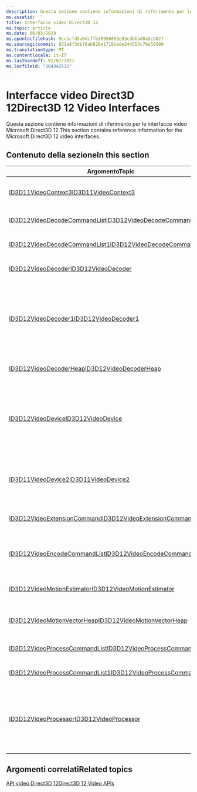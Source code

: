 ```yaml
---
description: Questa sezione contiene informazioni di riferimento per le interfacce video Microsoft Direct3D 12.
ms.assetid: ''
title: Interfacce video Direct3D 12
ms.topic: article
ms.date: 06/03/2019
ms.openlocfilehash: 9ccbcfd5a0dcffb36956893e93cdbbbd8a5cb82f
ms.sourcegitcommit: 831e8f3db78ab820e1710cede244553c70e50500
ms.translationtype: MT
ms.contentlocale: it-IT
ms.lasthandoff: 01/07/2021
ms.locfileid: "104342511"
---
```

# <a name="direct3d-12-video-interfaces"></a><span data-ttu-id="797bf-103">Interfacce video Direct3D 12</span><span class="sxs-lookup"><span data-stu-id="797bf-103">Direct3D 12 Video Interfaces</span></span>

<span data-ttu-id="797bf-104">Questa sezione contiene informazioni di riferimento per le interfacce video Microsoft Direct3D 12.</span><span class="sxs-lookup"><span data-stu-id="797bf-104">This section contains reference information for the Microsoft Direct3D 12 video interfaces.</span></span>

## <a name="in-this-section"></a><span data-ttu-id="797bf-105">Contenuto della sezione</span><span class="sxs-lookup"><span data-stu-id="797bf-105">In this section</span></span>



| <span data-ttu-id="797bf-106">Argomento</span><span class="sxs-lookup"><span data-stu-id="797bf-106">Topic</span></span>                                                                                | <span data-ttu-id="797bf-107">Descrizione</span><span class="sxs-lookup"><span data-stu-id="797bf-107">Description</span></span>                                                                                              |
|---------------------------------------------------------------------------------------|----------------------------------------------------------------------------------------------------------|
| [<span data-ttu-id="797bf-108">ID3D11VideoContext3</span><span class="sxs-lookup"><span data-stu-id="797bf-108">ID3D11VideoContext3</span></span>](/windows/desktop/api/d3d11_4/nn-d3d11_4-id3d11videocontext3)  | <span data-ttu-id="797bf-109">Fornisce la funzionalità video di un dispositivo Microsoft Direct3D 11.</span><span class="sxs-lookup"><span data-stu-id="797bf-109">Provides the video functionality of a Microsoft Direct3D 11 device.</span></span> |
| [<span data-ttu-id="797bf-110">ID3D12VideoDecodeCommandList</span><span class="sxs-lookup"><span data-stu-id="797bf-110">ID3D12VideoDecodeCommandList</span></span>](/windows/desktop/api/d3d12video/nn-d3d12video-id3d12videodecodecommandlist)  | <span data-ttu-id="797bf-111">Incapsula un elenco di comandi grafici per la decodifica dei video.</span><span class="sxs-lookup"><span data-stu-id="797bf-111">Encapsulates a list of graphics commands for video decoding.</span></span>|
| [<span data-ttu-id="797bf-112">ID3D12VideoDecodeCommandList1</span><span class="sxs-lookup"><span data-stu-id="797bf-112">ID3D12VideoDecodeCommandList1</span></span>](/windows/desktop/api/d3d12video/nn-d3d12video-id3d12videodecodecommandlist1)  | <span data-ttu-id="797bf-113">Incapsula un elenco di comandi grafici per la decodifica dei video.</span><span class="sxs-lookup"><span data-stu-id="797bf-113">Encapsulates a list of graphics commands for video decoding.</span></span>|
| [<span data-ttu-id="797bf-114">ID3D12VideoDecoder</span><span class="sxs-lookup"><span data-stu-id="797bf-114">ID3D12VideoDecoder</span></span>](/windows/desktop/api/d3d12video/nn-d3d12video-id3d12videodecoder)  | <span data-ttu-id="797bf-115">Rappresenta un decodificatore video Direct3D 12.</span><span class="sxs-lookup"><span data-stu-id="797bf-115">Represents a Direct3D 12 video decoder.</span></span>|
| [<span data-ttu-id="797bf-116">ID3D12VideoDecoder1</span><span class="sxs-lookup"><span data-stu-id="797bf-116">ID3D12VideoDecoder1</span></span>](/windows/desktop/api/d3d12video/nn-d3d12video-id3d12videodecoder1)  | <span data-ttu-id="797bf-117">Rappresenta un decodificatore video Direct3D 12 che contiene risorse indipendenti dalla risoluzione e lo stato per l'esecuzione dell'operazione di decodifica.</span><span class="sxs-lookup"><span data-stu-id="797bf-117">Represents a Direct3D 12 video decoder that contains resolution-independent resources and state for performing the decode operation.</span></span> <span data-ttu-id="797bf-118">Aggiunge il supporto per le risorse protette.</span><span class="sxs-lookup"><span data-stu-id="797bf-118">Adds support for protected resources.</span></span>|
| [<span data-ttu-id="797bf-119">ID3D12VideoDecoderHeap</span><span class="sxs-lookup"><span data-stu-id="797bf-119">ID3D12VideoDecoderHeap</span></span>](/windows/desktop/api/d3d12video/nn-d3d12video-id3d12videodecoderheap)  | <span data-ttu-id="797bf-120">Rappresenta un heap del decodificatore Direct3D 12 video.</span><span class="sxs-lookup"><span data-stu-id="797bf-120">Represents a Direct3D 12 video decoder heap.</span></span>|
| [<span data-ttu-id="797bf-121">ID3D12VideoDevice</span><span class="sxs-lookup"><span data-stu-id="797bf-121">ID3D12VideoDevice</span></span>](/windows/desktop/api/d3d12video/nn-d3d12video-id3d12videodevice)  | <span data-ttu-id="797bf-122">Fornisce funzionalità di decodifica e elaborazione video di un dispositivo Microsoft Direct3D 12, inclusa la possibilità di eseguire query su funzionalità video e creare un'istanza di decodificatori e processori video.</span><span class="sxs-lookup"><span data-stu-id="797bf-122">Provides video decoding and processing capabilities of a Microsoft Direct3D 12 device including the ability to query video capabilities and instantiating video decoders and processors.</span></span>|
| [<span data-ttu-id="797bf-123">ID3D11VideoDevice2</span><span class="sxs-lookup"><span data-stu-id="797bf-123">ID3D11VideoDevice2</span></span>](/windows/desktop/api/d3d11_4/nn-d3d11_4-id3d11videodevice2)  | <span data-ttu-id="797bf-124">Fornisce la decodifica video e le funzionalità di elaborazione video di un dispositivo Microsoft Direct3D 11.</span><span class="sxs-lookup"><span data-stu-id="797bf-124">Provides the video decoding and video processing capabilities of a Microsoft Direct3D 11 device.</span></span>|
| [<span data-ttu-id="797bf-125">ID3D12VideoExtensionCommand</span><span class="sxs-lookup"><span data-stu-id="797bf-125">ID3D12VideoExtensionCommand</span></span>](/windows/desktop/api/d3d12video/nn-d3d12video-id3d12videoextensioncommand)  | <span data-ttu-id="797bf-126">Oggetto conteggiato di riferimento che rappresenta il comando di estensione video.</span><span class="sxs-lookup"><span data-stu-id="797bf-126">A reference counted object representing the video extension command.</span></span>|
| [<span data-ttu-id="797bf-127">ID3D12VideoEncodeCommandList</span><span class="sxs-lookup"><span data-stu-id="797bf-127">ID3D12VideoEncodeCommandList</span></span>](/windows/desktop/api/d3d12video/nn-d3d12video-id3d12videoencodecommandlist)  | <span data-ttu-id="797bf-128">Incapsula un elenco di comandi grafici per la codifica video, inclusa la stima di movimento.</span><span class="sxs-lookup"><span data-stu-id="797bf-128">Encapsulates a list of graphics commands for video encoding, including motion estimation.</span></span>|
| [<span data-ttu-id="797bf-129">ID3D12VideoMotionEstimator</span><span class="sxs-lookup"><span data-stu-id="797bf-129">ID3D12VideoMotionEstimator</span></span>](/windows/desktop/api/d3d12video/nn-d3d12video-id3d12videomotionestimator)  | <span data-ttu-id="797bf-130">Questa interfaccia gestisce il contesto per le operazioni di stima del movimento video.</span><span class="sxs-lookup"><span data-stu-id="797bf-130">This interface maintains context for video motion estimation operations.</span></span>|
| [<span data-ttu-id="797bf-131">ID3D12VideoMotionVectorHeap</span><span class="sxs-lookup"><span data-stu-id="797bf-131">ID3D12VideoMotionVectorHeap</span></span>](/windows/desktop/api/d3d12video/nn-d3d12video-id3d12videomotionvectorheap)  | <span data-ttu-id="797bf-132">Rappresenta un heap in cui vengono archiviati i vettori di movimento stimati.</span><span class="sxs-lookup"><span data-stu-id="797bf-132">Represents a heap in which estimated motion vectors are stored.</span></span>|
| [<span data-ttu-id="797bf-133">ID3D12VideoProcessCommandList</span><span class="sxs-lookup"><span data-stu-id="797bf-133">ID3D12VideoProcessCommandList</span></span>](/windows/desktop/api/d3d12video/nn-d3d12video-id3d12videoprocesscommandlist)  | <span data-ttu-id="797bf-134">Incapsula un elenco di comandi grafici per l'elaborazione video.</span><span class="sxs-lookup"><span data-stu-id="797bf-134">Encapsulates a list of graphics commands for video processing.</span></span>|
| [<span data-ttu-id="797bf-135">ID3D12VideoProcessCommandList1</span><span class="sxs-lookup"><span data-stu-id="797bf-135">ID3D12VideoProcessCommandList1</span></span>](/windows/desktop/api/d3d12video/nn-d3d12video-id3d12videoprocesscommandlist1)  | <span data-ttu-id="797bf-136">Incapsula un elenco di comandi grafici per l'elaborazione video.</span><span class="sxs-lookup"><span data-stu-id="797bf-136">Encapsulates a list of graphics commands for video processing.</span></span>|
| [<span data-ttu-id="797bf-137">ID3D12VideoProcessor</span><span class="sxs-lookup"><span data-stu-id="797bf-137">ID3D12VideoProcessor</span></span>](/windows/desktop/api/d3d12video/nn-d3d12video-id3d12videoprocessor)  | <span data-ttu-id="797bf-138">Fornisce metodi per ottenere informazioni sui parametri della chiamata a ID3D12VideoDevice:: CreateVideoProcessor che ha creato il processore video.</span><span class="sxs-lookup"><span data-stu-id="797bf-138">Provides methods for getting information about the parameters to the call to ID3D12VideoDevice::CreateVideoProcessor that created the video processor.</span></span>|



 

## <a name="related-topics"></a><span data-ttu-id="797bf-139">Argomenti correlati</span><span class="sxs-lookup"><span data-stu-id="797bf-139">Related topics</span></span>

<dl> <dt>

[<span data-ttu-id="797bf-140">API video Direct3D 12</span><span class="sxs-lookup"><span data-stu-id="797bf-140">Direct3D 12 Video APIs</span></span>](direct3d-12-video-apis.md)
</dt> </dl>

 

 




